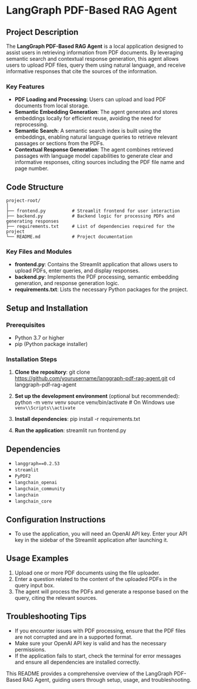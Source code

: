 # LangGraph PDF-Based RAG Agent

## Project Description
The **LangGraph PDF-Based RAG Agent** is a local application designed to assist users in retrieving information from PDF documents. By leveraging semantic search and contextual response generation, this agent allows users to upload PDF files, query them using natural language, and receive informative responses that cite the sources of the information.

### Key Features
- **PDF Loading and Processing**: Users can upload and load PDF documents from local storage.
- **Semantic Embedding Generation**: The agent generates and stores embeddings locally for efficient reuse, avoiding the need for reprocessing.
- **Semantic Search**: A semantic search index is built using the embeddings, enabling natural language queries to retrieve relevant passages or sections from the PDFs.
- **Contextual Response Generation**: The agent combines retrieved passages with language model capabilities to generate clear and informative responses, citing sources including the PDF file name and page number.

## Code Structure

```
project-root/
│
├── frontend.py          # Streamlit frontend for user interaction
├── backend.py           # Backend logic for processing PDFs and generating responses
├── requirements.txt     # List of dependencies required for the project
└── README.md            # Project documentation

```

### Key Files and Modules
- **frontend.py**: Contains the Streamlit application that allows users to upload PDFs, enter queries, and display responses.
- **backend.py**: Implements the PDF processing, semantic embedding generation, and response generation logic.
- **requirements.txt**: Lists the necessary Python packages for the project.

## Setup and Installation

### Prerequisites
- Python 3.7 or higher
- pip (Python package installer)

### Installation Steps
1. **Clone the repository**:
   <bash>
   git clone https://github.com/yourusername/langgraph-pdf-rag-agent.git
   cd langgraph-pdf-rag-agent
   </bash>

2. **Set up the development environment** (optional but recommended):
   <bash>
   python -m venv venv
   source venv/bin/activate  # On Windows use `venv\\Scripts\\activate`
   </bash>

3. **Install dependencies**:
   <bash>
   pip install -r requirements.txt
   </bash>

4. **Run the application**:
   <bash>
   streamlit run frontend.py
   </bash>

## Dependencies
- `langgraph==0.2.53`
- `streamlit`
- `PyPDF2`
- `langchain_openai`
- `langchain_community`
- `langchain`
- `langchain_core`

## Configuration Instructions
- To use the application, you will need an OpenAI API key. Enter your API key in the sidebar of the Streamlit application after launching it.

## Usage Examples
1. Upload one or more PDF documents using the file uploader.
2. Enter a question related to the content of the uploaded PDFs in the query input box.
3. The agent will process the PDFs and generate a response based on the query, citing the relevant sources.

## Troubleshooting Tips
- If you encounter issues with PDF processing, ensure that the PDF files are not corrupted and are in a supported format.
- Make sure your OpenAI API key is valid and has the necessary permissions.
- If the application fails to start, check the terminal for error messages and ensure all dependencies are installed correctly.

This README provides a comprehensive overview of the LangGraph PDF-Based RAG Agent, guiding users through setup, usage, and troubleshooting.